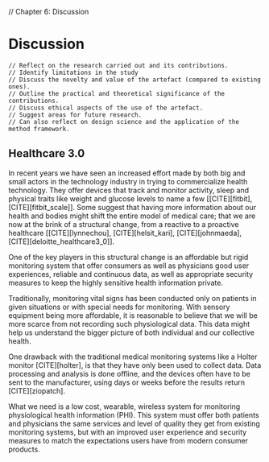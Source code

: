 // Chapter 6: Discussion


# Discussion

	// Reflect on the research carried out and its contributions.
	// Identify limitations in the study
	// Discuss the novelty and value of the artefact (compared to existing ones).
	// Outline the practical and theoretical significance of the contributions.
	// Discuss ethical aspects of the use of the artefact.
	// Suggest areas for future research.
	// Can also reflect on design science and the application of the method framework.


## Healthcare 3.0

In recent years we have seen an increased effort made by both big and small actors in the technology industry in trying to commercialize health technology. They offer devices that track and monitor activity, sleep and physical traits like weight and glucose levels to name a few [[CITE][fitbit], [CITE][fitbit_scale]]. Some suggest that having more information about our health and bodies might shift the entire model of medical care; that we are now at the brink of a structural change, from a reactive to a proactive healthcare [[CITE][lynnechou], [CITE][helsit_kari], [CITE][johnmaeda],[CITE][deloitte_healthcare3_0]].

One of the key players in this structural change is an affordable but rigid monitoring system that offer consumers as well as physicians good user experiences, reliable and continuous data, as well as appropriate security measures to keep the highly sensitive health information private. 

Traditionally, monitoring vital signs has been conducted only on patients in given situations or with special needs for monitoring. With sensory equipment being more affordable, it is reasonable to believe that we will be more scarce from not recording such physiological data. This data might help us understand the bigger picture of both individual and our collective health.

One drawback with the traditional medical monitoring systems like a Holter monitor [CITE][holter], is that they have only been used to collect data. Data processing and analysis is done offline, and the devices often have to be sent to the manufacturer, using days or weeks before the results return [CITE][ziopatch].

What we need is a low cost, wearable, wireless system for monitoring physiological health information (PHI). This system must offer both patients and physicians the same services and level of quality they get from existing monitoring systems, but with an improved user experience and security measures to match the expectations users have from modern  consumer products. 
